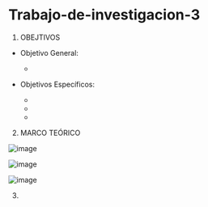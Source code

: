 # Trabajo-de-investigacion-3
1. OBEJTIVOS

  * Objetivo General:
    
    - 
    
  * Objetivos Específicos:

    - 
   
    - 
   
    - 

2. MARCO TEÓRICO

![image](https://user-images.githubusercontent.com/76132461/112328285-305e7300-8c84-11eb-9520-991fe5f566fd.png)

![image](https://user-images.githubusercontent.com/76132461/112348440-d4044f00-8c95-11eb-919d-0e0cb8c6b235.png)

![image](https://user-images.githubusercontent.com/76132461/112369233-f6a06300-8ca9-11eb-8fa5-0baeb2061354.png)

3.
